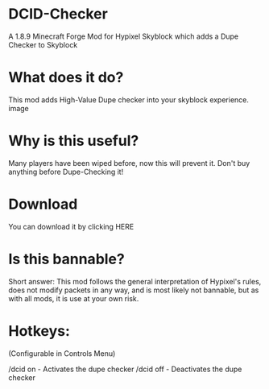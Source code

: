 # DCID-Checker
A 1.8.9 Minecraft Forge Mod for Hypixel Skyblock which adds a Dupe Checker to Skyblock

# What does it do?
This mod adds High-Value Dupe checker into your skyblock experience. image

# Why is this useful?
Many players have been wiped before, now this will prevent it. Don't buy anything before Dupe-Checking it!

# Download
You can download it by clicking HERE

# Is this bannable?
Short answer: This mod follows the general interpretation of Hypixel's rules, does not modify packets in any way, and is most likely not bannable, but as with all mods, it is use at your own risk.

# Hotkeys:
(Configurable in Controls Menu)

/dcid on - Activates the dupe checker /dcid off - Deactivates the dupe checker
